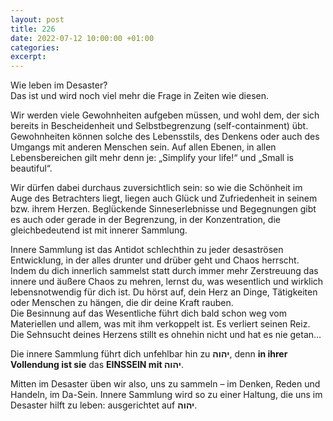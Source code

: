 ```yaml
---
layout: post
title: 226
date: 2022-07-12 10:00:00 +01:00
categories: 
excerpt: 
---
```


Wie leben im Desaster?\
Das ist und wird noch viel mehr die Frage in Zeiten wie diesen.

Wir werden viele Gewohnheiten aufgeben müssen, und wohl dem, der sich bereits in Bescheidenheit und Selbstbegrenzung (self-containment) übt.\
Gewohnheiten können solche des Lebensstils, des Denkens oder auch des Umgangs mit anderen Menschen sein. Auf allen Ebenen, in allen Lebensbereichen gilt mehr denn je: „Simplify your life!“ und „Small is beautiful“.

Wir dürfen dabei durchaus zuversichtlich sein: so wie die Schönheit im Auge des Betrachters liegt, liegen auch Glück und Zufriedenheit in seinem bzw. ihrem Herzen. Beglückende Sinneserlebnisse und Begegnungen gibt es auch oder gerade in der Begrenzung, in der Konzentration, die gleichbedeutend ist mit innerer Sammlung.

Innere Sammlung ist das Antidot schlechthin zu jeder desaströsen Entwicklung, in der alles drunter und drüber geht und Chaos herrscht.\
Indem du dich innerlich sammelst statt durch immer mehr Zerstreuung das innere und äußere Chaos zu mehren, lernst du, was wesentlich und wirklich lebensnotwendig für dich ist. Du hörst auf, dein Herz an Dinge, Tätigkeiten oder Menschen zu hängen, die dir deine Kraft rauben.\
Die Besinnung auf das Wesentliche führt dich bald schon weg vom Materiellen und allem, was mit ihm verkoppelt ist. Es verliert seinen Reiz. Die Sehnsucht deines Herzens stillt es ohnehin nicht und hat es nie getan…

Die innere Sammlung führt dich unfehlbar hin zu **יהוה**, denn **in ihrer Vollendung ist sie** das **EINSSEIN mit יהוה**.

Mitten im Desaster üben wir also, uns zu sammeln – im Denken, Reden und Handeln, im Da-Sein. Innere Sammlung wird so zu einer Haltung, die uns im Desaster hilft zu leben: ausgerichtet auf **יהוה**.

